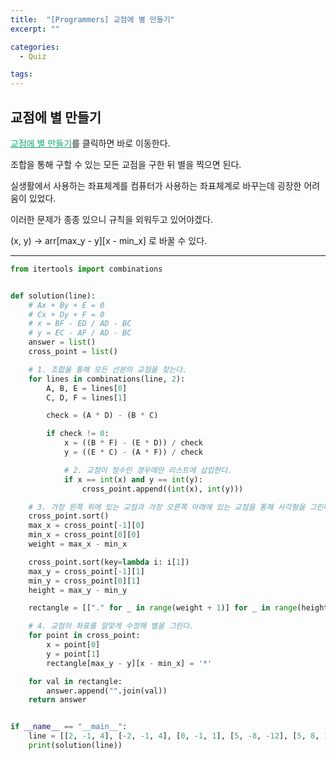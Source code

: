 ```yaml
---
title:  "[Programmers] 교점에 별 만들기"
excerpt: ""

categories:
  - Quiz

tags:
---
```


## 교점에 별 만들기

<a href="https://programmers.co.kr/learn/courses/30/lessons/87377" style="color:#0FA678">교점에 별 만들기</a>를 클릭하면 바로 이동한다.

조합을 통해 구할 수 있는 모든 교점을 구한 뒤 별을 찍으면 된다.

실생활에서 사용하는 좌표체계를 컴퓨터가 사용하는 좌표체계로 바꾸는데 굉장한 어려움이 있었다.

이러한 문제가 종종 있으니 규칙을 외워두고 있어야겠다.

(x, y) -> arr\[max_y - y][x - min_x] 로 바꿀 수 있다.

---

```python
from itertools import combinations


def solution(line):
    # Ax + By + E = 0
    # Cx + Dy + F = 0
    # x = BF - ED / AD - BC
    # y = EC - AF / AD - BC
    answer = list()
    cross_point = list()

    # 1. 조합을 통해 모든 선분의 교점을 찾는다.
    for lines in combinations(line, 2):
        A, B, E = lines[0]
        C, D, F = lines[1]

        check = (A * D) - (B * C)

        if check != 0:
            x = ((B * F) - (E * D)) / check
            y = ((E * C) - (A * F)) / check

            # 2. 교점이 정수인 경우에만 리스트에 삽입한다.
            if x == int(x) and y == int(y):
                cross_point.append((int(x), int(y)))

    # 3. 가장 왼쪽 위에 있는 교점과 가장 오른쪽 아래에 있는 교점을 통해 사각형을 그린다.
    cross_point.sort()
    max_x = cross_point[-1][0]
    min_x = cross_point[0][0]
    weight = max_x - min_x

    cross_point.sort(key=lambda i: i[1])
    max_y = cross_point[-1][1]
    min_y = cross_point[0][1]
    height = max_y - min_y

    rectangle = [["." for _ in range(weight + 1)] for _ in range(height + 1)]

    # 4. 교점의 좌표를 알맞게 수정해 별을 그린다.
    for point in cross_point:
        x = point[0]
        y = point[1]
        rectangle[max_y - y][x - min_x] = '*'

    for val in rectangle:
        answer.append("".join(val))
    return answer


if __name__ == "__main__":
    line = [[2, -1, 4], [-2, -1, 4], [0, -1, 1], [5, -8, -12], [5, 8, 12]]
    print(solution(line))
```

<br>